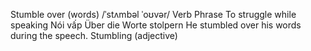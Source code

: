 Stumble over (words)	/ˈstʌmbəl ˈoʊvər/	Verb Phrase	To struggle while speaking	Nói vấp	Über die Worte stolpern	He stumbled over his words during the speech.	Stumbling (adjective)